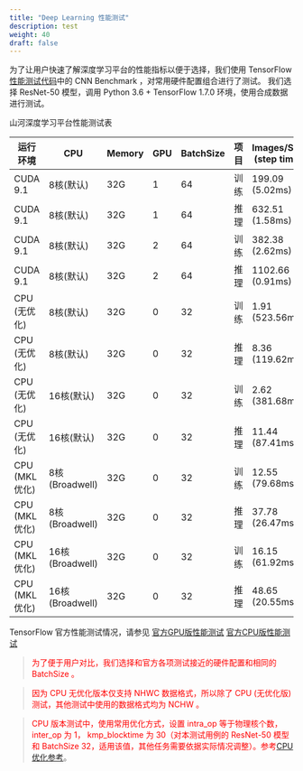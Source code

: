 ```yaml
---
title: "Deep Learning 性能测试"
description: test
weight: 40
draft: false
---
```


为了让用户快速了解深度学习平台的性能指标以便于选择，我们使用 TensorFlow [性能测试代码](https://github.com/tensorflow/benchmarks)中的 CNN Benchmark ，对常用硬件配置组合进行了测试。
我们选择 ResNet-50 模型，调用 Python 3.6 + TensorFlow 1.7.0 环境，使用合成数据进行测试。

山河深度学习平台性能测试表

| 运行环境      | CPU             | Memory | GPU  | BatchSize | 项目 | Images/Sec (step time) |
| ------------- | --------------- | ------ | ---- | --------- | ---- | ---------------------- |
| CUDA 9.1      | 8核(默认)       | 32G    | 1    | 64        | 训练 | 199.09 (5.02ms)        |
| CUDA 9.1      | 8核(默认)       | 32G    | 1    | 64        | 推理 | 632.51 (1.58ms)        |
| CUDA 9.1      | 8核(默认)       | 32G    | 2    | 64        | 训练 | 382.38 (2.62ms)        |
| CUDA 9.1      | 8核(默认)       | 32G    | 2    | 64        | 推理 | 1102.66 (0.91ms)       |
| CPU (无优化)  | 8核(默认)       | 32G    | 0    | 32        | 训练 | 1.91 (523.56ms)        |
| CPU (无优化)  | 8核(默认)       | 32G    | 0    | 32        | 推理 | 8.36 (119.62ms)        |
| CPU (无优化)  | 16核(默认)      | 32G    | 0    | 32        | 训练 | 2.62 (381.68ms)        |
| CPU (无优化)  | 16核(默认)      | 32G    | 0    | 32        | 推理 | 11.44 (87.41ms)        |
| CPU (MKL优化) | 8核(Broadwell)  | 32G    | 0    | 32        | 训练 | 12.55 (79.68ms)        |
| CPU (MKL优化) | 8核(Broadwell)  | 32G    | 0    | 32        | 推理 | 37.78 (26.47ms)        |
| CPU (MKL优化) | 16核(Broadwell) | 32G    | 0    | 32        | 训练 | 16.15 (61.92ms)        |
| CPU (MKL优化) | 16核(Broadwell) | 32G    | 0    | 32        | 推理 | 48.65 (20.55ms)        |

TensorFlow 官方性能测试情况，请参见
[官方GPU版性能测试](https://www.tensorflow.org/performance/benchmarks)
[官方CPU版性能测试](https://www.tensorflow.org/performance/performance_guide#optimizing_for_cpu)

> <span style="color:red">为了便于用户对比，我们选择和官方各项测试接近的硬件配置和相同的 BatchSize 。</span>

> <span style="color:red">因为 CPU 无优化版本仅支持 NHWC 数据格式，所以除了 CPU (无优化版)测试，其他测试中使用的数据格式均为 NCHW 。</span>

> <span style="color:red">CPU 版本测试中，使用常用优化方式，设置 intra_op 等于物理核个数， inter_op 为 1， kmp_blocktime 为 30（对本测试用例的 ResNet-50 模型和 BatchSize 32，适用该值，其他任务需要依据实际情况调整）。参考[CPU 优化参考](https://www.tensorflow.org/performance/performance_guide#optimizing_for_cpu)</span>。
